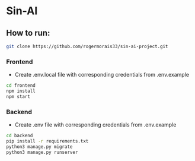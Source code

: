 # Sin-AI

## How to run:
```bash
git clone https://github.com/rogermorais33/sin-ai-project.git
```

### Frontend
- Create .env.local file with corresponding credentials from .env.example
```bash
cd frontend
npm install 
npm start
```

### Backend
- Create .env file with corresponding credentials from .env.example
```bash
cd backend
pip install -r requirements.txt
python3 manage.py migrate
python3 manage.py runserver
```
